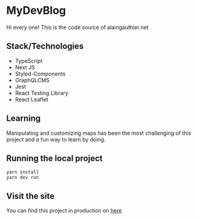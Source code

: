 # MyDevBlog

Hi every one! This is the code source of alaingauthier.net

## Stack/Technologies
- TypeScript
- Next JS
- Styled-Components
- GraphQLCMS
- Jest
- React Testing Library
- React Leaflet

## Learning

Manipulating and customizing maps has been the most challenging of this project and a fun way to learn by doing.

## Running the local project

```
yarn install
yarn dev run

```

## Visit the site

You can find this project in production on [here](https://www.alaingauthier.net/)

